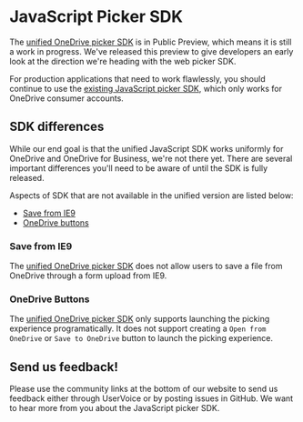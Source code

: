 # JavaScript Picker SDK

The [unified OneDrive picker SDK](unified-javascript-picker-saver.md) 
is in Public Preview, which means it is still a work in progress. We've 
released this preview to give developers an early look at the direction 
we're heading with the web picker SDK.

For production applications that need to work flawlessly, you should
continue to use the [existing JavaScript picker SDK](javascript-picker-saver.md),
which only works for OneDrive consumer accounts.

## SDK differences

While our end goal is that the unified JavaScript SDK works uniformly for OneDrive and
OneDrive for Business, we're not there yet. There are several important
differences you'll need to be aware of until the SDK is fully released.

Aspects of SDK that are not available in the unified version
are listed below:

* [Save from IE9](#save-from-ie9) 
* [OneDrive buttons](#onedrive-buttons)

### Save from IE9
The [unified OneDrive picker SDK](unified-javascript-picker-saver.md) does 
not allow users to save a file from OneDrive through a form upload from IE9.

### OneDrive Buttons
The [unified OneDrive picker SDK](unified-javascript-picker-saver.md) only 
supports launching the picking experience programatically.   It does not support
creating a `Open from OneDrive` or `Save to OneDrive` button to launch the 
picking experience.

## Send us feedback!

Please use the community links at the bottom of our website to send us feedback
either through UserVoice or by posting issues in GitHub. We want to hear more
from you about the JavaScript picker SDK.

<!-- {
  "type": "#page.annotation",
  "description": "Read more about the differences in using unified JavaScript Picker SDK",
  "keywords": "release,notes,onedrive,onedrive for business,od4b,odb,files api,files api v2",
  "section": "documentation",
} -->
